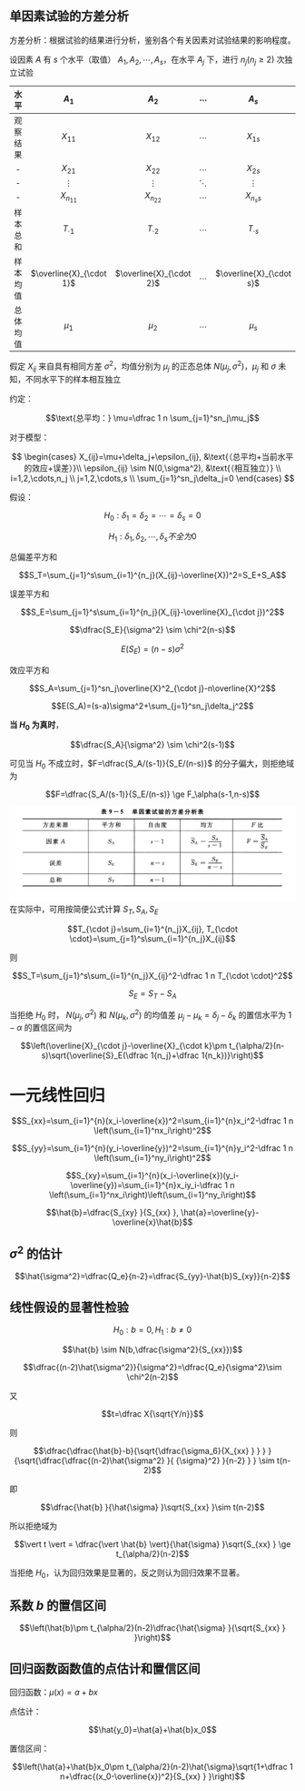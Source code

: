 
## 单因素试验的方差分析

方差分析：根据试验的结果进行分析，鉴别各个有关因素对试验结果的影响程度。

设因素 $A$ 有 $s$ 个水平（取值） $A_1, A_2, \cdots, A_s$，在水平 $A_j$ 下，进行 $n_j(n_j \ge 2)$ 次独立试验

|   水平   |          $A_1$           |          $A_2$           | $\cdots$ |          $A_s$           |
|:--------:|:------------------------:|:------------------------:|:--------:|:------------------------:|
| 观察结果 |         $X_{11}$         |         $X_{12}$         | $\cdots$ |         $X_{1s}$         |
|    -     |         $X_{21}$         |         $X_{22}$         | $\cdots$ |         $X_{2s}$         |
|    -     |         $\vdots$         |         $\vdots$         | $\ddots$ |         $\vdots$         |
|    -     |        $X_{n_11}$        |        $X_{n_22}$        | $\cdots$ |        $X_{n_ss}$        |
| 样本总和 |      $T_{\cdot 1}$       |      $T_{\cdot 2}$       |     $\cdots$     |      $T_{\cdot s}$       |
| 样本均值 | $\overline{X}_{\cdot 1}$ | $\overline{X}_{\cdot 2}$ |       $\cdots$   | $\overline{X}_{\cdot s}$ |
| 总体均值 |         $\mu_1$          |         $\mu_2$          |     $\cdots$     | $\mu_s$                         |

假定 $X_{ij}$ 来自具有相同方差 $\sigma^2$，均值分别为 $\mu_j$ 的正态总体 $N(\mu_j,\sigma^2)$，$\mu_j$ 和 $\sigma$ 未知，不同水平下的样本相互独立

约定：

$$\text{总平均：} \mu=\dfrac 1 n \sum_{j=1}^sn_j\mu_j$$

对于模型：

$$
\begin{cases}
X_{ij}=\mu+\delta_j+\epsilon_{ij}, &\text{（总平均+当前水平的效应+误差）}\\
\epsilon_{ij} \sim N(0,\sigma^2), &\text{（相互独立）} \\
i=1,2,\cdots,n_j \\
j=1,2,\cdots,s \\
\sum_{j=1}^sn_j\delta_j=0
\end{cases}
$$


假设：

$$H_0: \delta_1 = \delta_2 = \cdots = \delta_s = 0$$

$$H_1: \delta_1, \delta_2, \cdots, \delta_s 不全为0$$

总偏差平方和 

$$S_T=\sum_{j=1}^s\sum_{i=1}^{n_j}(X_{ij}-\overline{X})^2=S_E+S_A$$

误差平方和 

$$S_E=\sum_{j=1}^s\sum_{i=1}^{n_j}(X_{ij}-\overline{X}_{\cdot j})^2$$

$$\dfrac{S_E}{\sigma^2} \sim \chi^2(n-s)$$

$$E(S_E)=(n-s)\sigma^2$$


效应平方和 

$$S_A=\sum_{j=1}^sn_j\overline{X}^2_{\cdot j}-n\overline{X}^2$$

$$E(S_A)=(s-a)\sigma^2+\sum_{j=1}^sn_j\delta_j^2$$

**当 $H_0$ 为真时**， 

$$\dfrac{S_A}{\sigma^2} \sim \chi^2(s-1)$$


可见当 $H_0$ 不成立时，$F=\dfrac{S_A/(s-1)}{S_E/(n-s)}$ 的分子偏大，则拒绝域为 

$$F=\dfrac{S_A/(s-1)}{S_E/(n-s)} \ge F_\alpha(s-1,n-s)$$

![](files/Pasted%20image%2020231228224535.png)
在实际中，可用按简便公式计算 $S_T, S_A, S_E$

$$T_{\cdot j}=\sum_{i=1}^{n_j}X_{ij}, T_{\cdot \cdot}=\sum_{j=1}^s\sum_{i=1}^{n_j}X_{ij}$$

则 

$$S_T=\sum_{j=1}^s\sum_{i=1}^{n_j}X_{ij}^2-\dfrac 1 n T_{\cdot \cdot}^2$$

$$S_E=S_T-S_A$$ 

当拒绝 $H_0$ 时， $N(\mu_j, \sigma^2)$ 和 $N(\mu_k,\sigma^2)$ 的均值差 $\mu_j-\mu_k=\delta_j-\delta_k$ 的置信水平为 $1-\alpha$ 的置信区间为 

$$\left(\overline{X}_{\cdot j}-\overline{X}_{\cdot k}\pm t_{\alpha/2}(n-s)\sqrt{\overline{S}_E(\dfrac 1{n_j}+\dfrac 1{n_k})}\right)$$

# 一元线性回归

$$S_{xx}=\sum_{i=1}^{n}(x_i-\overline{x})^2=\sum_{i=1}^{n}x_i^2-\dfrac 1 n \left(\sum_{i=1}^nx_i\right)^2$$

$$S_{yy}=\sum_{i=1}^{n}(y_i-\overline{y})^2=\sum_{i=1}^{n}y_i^2-\dfrac 1 n \left(\sum_{i=1}^ny_i\right)^2$$

$$S_{xy}=\sum_{i=1}^{n}(x_i-\overline{x})(y_i-\overline{y})=\sum_{i=1}^{n}x_iy_i-\dfrac 1 n \left(\sum_{i=1}^nx_i\right)\left(\sum_{i=1}^ny_i\right)$$

$$\hat{b}=\dfrac{S_{xy} }{S_{xx} }, \hat{a}=\overline{y}-\overline{x}\hat{b}$$

## $\sigma^2$ 的估计

$$\hat{\sigma^2}=\dfrac{Q_e}{n-2}=\dfrac{S_{yy}-\hat{b}S_{xy}}{n-2}$$

## 线性假设的显著性检验

$$H_0: b=0, H_1:b \neq 0$$

$$\hat{b} \sim N(b,\dfrac{\sigma^2}{S_{xx}})$$

$$\dfrac{(n-2)\hat{\sigma^2}}{\sigma^2}=\dfrac{Q_e}{\sigma^2}\sim \chi^2(n-2)$$

又  

$$t=\dfrac X{\sqrt{Y/n}}$$


则 

$$\dfrac{\dfrac{\hat{b}-b}{\sqrt{\dfrac{\sigma_6}{X_{xx} } } } }{\sqrt{\dfrac{\dfrac{(n-2)\hat{\sigma^2} }{ {\sigma}^2} }{n-2} } } \sim t(n-2)$$

即 

$$\dfrac{\hat{b} }{\hat{\sigma} }\sqrt{S_{xx} }\sim t(n-2)$$


所以拒绝域为 

$$\vert t \vert = \dfrac{\vert \hat{b} \vert}{\hat{\sigma} }\sqrt{S_{xx} } \ge t_{\alpha/2}(n-2)$$

当拒绝 $H_0$，认为回归效果是显著的，反之则认为回归效果不显著。


## 系数 $b$ 的置信区间

$$\left(\hat{b}\pm t_{\alpha/2}(n-2)\dfrac{\hat{\sigma} }{\sqrt{S_{xx} } }\right)$$

## 回归函数函数值的点估计和置信区间

回归函数：$\mu(x)=a+bx$

点估计：

$$\hat{y_0}=\hat{a}+\hat{b}x_0$$

置信区间： 

$$\left(\hat{a}+\hat{b}x_0\pm t_{\alpha/2}(n-2)\hat{\sigma}\sqrt{1+\dfrac 1 n+\dfrac{(x_0-\overline{x})^2}{S_{xx} } }\right)$$

